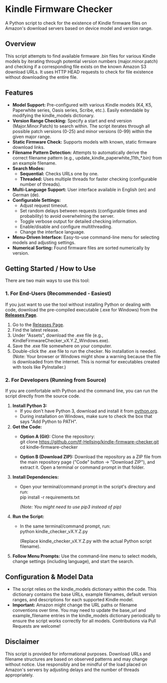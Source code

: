 # **Kindle Firmware Checker**

A Python script to check for the existence of Kindle firmware files on Amazon's download servers based on device model and version range.

## **Overview**

This script attempts to find available firmware .bin files for various Kindle models by iterating through potential version numbers (major.minor.patch) and checking if a corresponding file exists on the known Amazon S3 download URLs. It uses HTTP HEAD requests to check for file existence without downloading the entire file.

## **Features**

* **Model Support:** Pre-configured with various Kindle models (K4, K5, Paperwhite series, Oasis series, Scribe, etc.). Easily extendable by modifying the kindle\_models dictionary.  
* **Version Range Checking:** Specify a start and end version (Major.Minor.Patch) to search within. The script iterates through all possible patch versions (0-25) and minor versions (0-99) within the given major range.  
* **Static Firmware Check:** Supports models with known, static firmware download links.  
* **Filename Pattern Detection:** Attempts to automatically derive the correct filename pattern (e.g., update\_kindle\_paperwhite\_11th\_\*.bin) from an example filename.  
* **Search Modes:**  
  * **Sequential:** Checks URLs one by one.  
  * **Threaded:** Uses multiple threads for faster checking (configurable number of threads).  
* **Multi-Language Support:** User interface available in English (en) and German (de).  
* **Configurable Settings:**  
  * Adjust request timeout.  
  * Set random delays between requests (configurable times and probability) to avoid overwhelming the server.  
  * Toggle verbose output for detailed checking information.  
  * Enable/disable and configure multithreading.  
  * Change the interface language.  
* **Menu-Driven Interface:** Easy-to-use command-line menu for selecting models and adjusting settings.  
* **Numerical Sorting:** Found firmware files are sorted numerically by version.

## **Getting Started / How to Use**

There are two main ways to use this tool:

### **1\. For End-Users (Recommended \- Easiest)**

If you just want to use the tool without installing Python or dealing with code, download the pre-compiled executable (.exe for Windows) from the [**Releases Page**](https://github.com/tf-Hellsing/kindle-firmware-checker/releases).

1. Go to the [Releases Page](https://github.com/tf-Hellsing/kindle-firmware-checker/releases).  
2. Find the latest release.  
3. Under "Assets", download the .exe file (e.g., KindleFirmwareChecker\_vX.Y.Z\_Windows.exe).  
4. Save the .exe file somewhere on your computer.  
5. Double-click the .exe file to run the checker. No installation is needed.  
   (Note: Your browser or Windows might show a warning because the file is downloaded from the internet. This is normal for executables created with tools like PyInstaller.)

### **2\. For Developers (Running from Source)**

If you are comfortable with Python and the command line, you can run the script directly from the source code.

1. **Install Python 3:**  
   * If you don't have Python 3, download and install it from [python.org](https://www.python.org/downloads/).  
   * During installation on Windows, make sure to check the box that says "Add Python to PATH".  
2. **Get the Code:**  
   * **Option A (Git):** Clone the repository:  
     git clone https://github.com/tf-Hellsing/kindle-firmware-checker.git  
     cd kindle-firmware-checker

   * **Option B (Download ZIP):** Download the repository as a ZIP file from the main repository page ("Code" button \-\> "Download ZIP"), and extract it. Open a terminal or command prompt in that folder.  
3. **Install Dependencies:**  
   * Open your terminal/command prompt in the script's directory and run:  
     pip install \-r requirements.txt

     *(Note: You might need to use pip3 instead of pip)*  
4. **Run the Script:**  
   * In the same terminal/command prompt, run:  
     python kindle\_checker\_vX.Y.Z.py

     (Replace kindle\_checker\_vX.Y.Z.py with the actual Python script filename).  
5. **Follow Menu Prompts:** Use the command-line menu to select models, change settings (including language), and start the search.

## **Configuration & Model Data**

* The script relies on the kindle\_models dictionary within the code. This dictionary contains the base URLs, example filenames, default version ranges, and descriptions for each supported Kindle model.  
* **Important:** Amazon might change the URL paths or filename conventions over time. You may need to update the base\_url and example\_filename entries in the kindle\_models dictionary periodically to ensure the script works correctly for all models. Contributions via Pull Requests are welcome\!

## **Disclaimer**

This script is provided for informational purposes. Download URLs and filename structures are based on observed patterns and may change without notice. Use responsibly and be mindful of the load placed on Amazon's servers by adjusting delays and the number of threads appropriately.